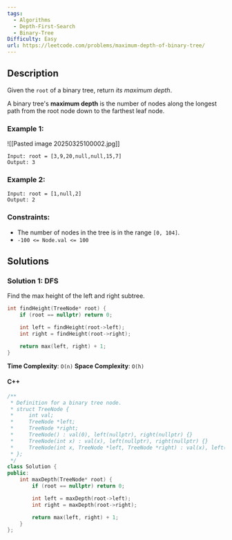 ```yaml
---
tags:
  - Algorithms
  - Depth-First-Search
  - Binary-Tree
Difficulty: Easy
url: https://leetcode.com/problems/maximum-depth-of-binary-tree/
---
```

## Description
Given the `root` of a binary tree, return _its maximum depth_.

A binary tree's **maximum depth** is the number of nodes along the longest path from the root node down to the farthest leaf node.

### Example 1:
![[Pasted image 20250325100002.jpg]]
```
Input: root = [3,9,20,null,null,15,7]
Output: 3
```

### Example 2:
```
Input: root = [1,null,2]
Output: 2
```

### Constraints:
- The number of nodes in the tree is in the range `[0, 104]`.
- `-100 <= Node.val <= 100`

## Solutions

### Solution 1: DFS

Find the max height of the left and right subtree. 

```cpp
int findHeight(TreeNode* root) {
	if (root == nullptr) return 0; 

	int left = findHeight(root->left); 
	int right = findHeight(root->right); 

	return max(left, right) + 1; 
}
```


**Time Complexity**: `O(n)`
**Space Complexity**: `O(h)`
#### C++
```cpp
/**
 * Definition for a binary tree node.
 * struct TreeNode {
 *     int val;
 *     TreeNode *left;
 *     TreeNode *right;
 *     TreeNode() : val(0), left(nullptr), right(nullptr) {}
 *     TreeNode(int x) : val(x), left(nullptr), right(nullptr) {}
 *     TreeNode(int x, TreeNode *left, TreeNode *right) : val(x), left(left), right(right) {}
 * };
 */
class Solution {
public:
    int maxDepth(TreeNode* root) {
        if (root == nullptr) return 0; 

        int left = maxDepth(root->left); 
        int right = maxDepth(root->right); 

        return max(left, right) + 1; 
    }
};
```